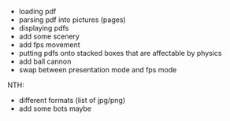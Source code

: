 * loading pdf
 * parsing pdf into pictures (pages)
 * displaying pdfs
 * add some scenery
 * add fps movement
 * putting pdfs onto stacked boxes that are affectable by physics
 * add ball cannon
 * swap between presentation mode and fps mode
 
 NTH:
 * different formats (list of jpg/png)
 * add some bots maybe